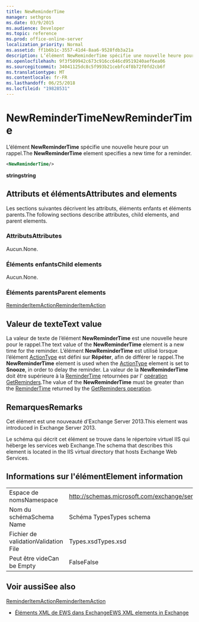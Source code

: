 ```yaml
---
title: NewReminderTime
manager: sethgros
ms.date: 03/9/2015
ms.audience: Developer
ms.topic: reference
ms.prod: office-online-server
localization_priority: Normal
ms.assetid: ff1b6b1c-3557-41d4-8aa6-9528fdb3a21a
description: L’élément NewReminderTime spécifie une nouvelle heure pour un rappel.
ms.openlocfilehash: 9f3f509942c673c916cc646cd9519240aef6ea06
ms.sourcegitcommit: 34041125dc8c5f993b21cebfc4f8b72f0fd2cb6f
ms.translationtype: MT
ms.contentlocale: fr-FR
ms.lasthandoff: 06/25/2018
ms.locfileid: "19828531"
---
```

# <a name="newremindertime"></a><span data-ttu-id="f3866-103">NewReminderTime</span><span class="sxs-lookup"><span data-stu-id="f3866-103">NewReminderTime</span></span>

<span data-ttu-id="f3866-104">L’élément **NewReminderTime** spécifie une nouvelle heure pour un rappel.</span><span class="sxs-lookup"><span data-stu-id="f3866-104">The **NewReminderTime** element specifies a new time for a reminder.</span></span> 
  
```XML
<NewReminderTime/>
```

 <span data-ttu-id="f3866-105">**string**</span><span class="sxs-lookup"><span data-stu-id="f3866-105">**string**</span></span>
## <a name="attributes-and-elements"></a><span data-ttu-id="f3866-106">Attributs et éléments</span><span class="sxs-lookup"><span data-stu-id="f3866-106">Attributes and elements</span></span>

<span data-ttu-id="f3866-107">Les sections suivantes décrivent les attributs, éléments enfants et éléments parents.</span><span class="sxs-lookup"><span data-stu-id="f3866-107">The following sections describe attributes, child elements, and parent elements.</span></span>
  
### <a name="attributes"></a><span data-ttu-id="f3866-108">Attributs</span><span class="sxs-lookup"><span data-stu-id="f3866-108">Attributes</span></span>

<span data-ttu-id="f3866-109">Aucun.</span><span class="sxs-lookup"><span data-stu-id="f3866-109">None.</span></span>
  
### <a name="child-elements"></a><span data-ttu-id="f3866-110">Éléments enfants</span><span class="sxs-lookup"><span data-stu-id="f3866-110">Child elements</span></span>

<span data-ttu-id="f3866-111">Aucun.</span><span class="sxs-lookup"><span data-stu-id="f3866-111">None.</span></span>
  
### <a name="parent-elements"></a><span data-ttu-id="f3866-112">Éléments parents</span><span class="sxs-lookup"><span data-stu-id="f3866-112">Parent elements</span></span>

[<span data-ttu-id="f3866-113">ReminderItemAction</span><span class="sxs-lookup"><span data-stu-id="f3866-113">ReminderItemAction</span></span>](reminderitemaction.md)
  
## <a name="text-value"></a><span data-ttu-id="f3866-114">Valeur de texte</span><span class="sxs-lookup"><span data-stu-id="f3866-114">Text value</span></span>

<span data-ttu-id="f3866-115">La valeur de texte de l’élément **NewReminderTime** est une nouvelle heure pour le rappel.</span><span class="sxs-lookup"><span data-stu-id="f3866-115">The text value of the **NewReminderTime** element is a new time for the reminder.</span></span> <span data-ttu-id="f3866-116">L’élément **NewReminderTime** est utilisé lorsque l’élément [ActionType](actiontype-reminderactiontype.md) est défini sur **Répéter**, afin de différer le rappel.</span><span class="sxs-lookup"><span data-stu-id="f3866-116">The **NewReminderTime** element is used when the [ActionType](actiontype-reminderactiontype.md) element is set to **Snooze**, in order to delay the reminder.</span></span> <span data-ttu-id="f3866-117">La valeur de la **NewReminderTime** doit être supérieure à la [ReminderTime](remindertime.md) retournées par l' [opération GetReminders](getreminders-operation.md).</span><span class="sxs-lookup"><span data-stu-id="f3866-117">The value of the **NewReminderTime** must be greater than the [ReminderTime](remindertime.md) returned by the [GetReminders operation](getreminders-operation.md).</span></span>
  
## <a name="remarks"></a><span data-ttu-id="f3866-118">Remarques</span><span class="sxs-lookup"><span data-stu-id="f3866-118">Remarks</span></span>

<span data-ttu-id="f3866-119">Cet élément est une nouveauté d'Exchange Server 2013.</span><span class="sxs-lookup"><span data-stu-id="f3866-119">This element was introduced in Exchange Server 2013.</span></span>
  
<span data-ttu-id="f3866-120">Le schéma qui décrit cet élément se trouve dans le répertoire virtuel IIS qui héberge les services web Exchange.</span><span class="sxs-lookup"><span data-stu-id="f3866-120">The schema that describes this element is located in the IIS virtual directory that hosts Exchange Web Services.</span></span>
  
## <a name="element-information"></a><span data-ttu-id="f3866-121">Informations sur l'élément</span><span class="sxs-lookup"><span data-stu-id="f3866-121">Element information</span></span>

|||
|:-----|:-----|
|<span data-ttu-id="f3866-122">Espace de noms</span><span class="sxs-lookup"><span data-stu-id="f3866-122">Namespace</span></span>  <br/> |http://schemas.microsoft.com/exchange/services/2006/types  <br/> |
|<span data-ttu-id="f3866-123">Nom du schéma</span><span class="sxs-lookup"><span data-stu-id="f3866-123">Schema Name</span></span>  <br/> |<span data-ttu-id="f3866-124">Schéma Types</span><span class="sxs-lookup"><span data-stu-id="f3866-124">Types schema</span></span>  <br/> |
|<span data-ttu-id="f3866-125">Fichier de validation</span><span class="sxs-lookup"><span data-stu-id="f3866-125">Validation File</span></span>  <br/> |<span data-ttu-id="f3866-126">Types.xsd</span><span class="sxs-lookup"><span data-stu-id="f3866-126">Types.xsd</span></span>  <br/> |
|<span data-ttu-id="f3866-127">Peut être vide</span><span class="sxs-lookup"><span data-stu-id="f3866-127">Can be Empty</span></span>  <br/> |<span data-ttu-id="f3866-128">False</span><span class="sxs-lookup"><span data-stu-id="f3866-128">False</span></span>  <br/> |
   
## <a name="see-also"></a><span data-ttu-id="f3866-129">Voir aussi</span><span class="sxs-lookup"><span data-stu-id="f3866-129">See also</span></span>



[<span data-ttu-id="f3866-130">ReminderItemAction</span><span class="sxs-lookup"><span data-stu-id="f3866-130">ReminderItemAction</span></span>](reminderitemaction.md)


- [<span data-ttu-id="f3866-131">Éléments XML de EWS dans Exchange</span><span class="sxs-lookup"><span data-stu-id="f3866-131">EWS XML elements in Exchange</span></span>](ews-xml-elements-in-exchange.md)

